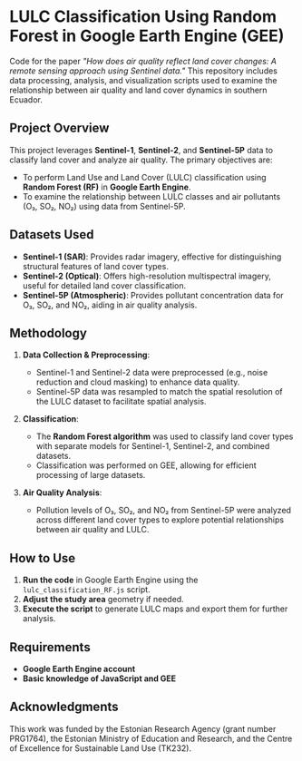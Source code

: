 # LULC Classification Using Random Forest in Google Earth Engine (GEE)

Code for the paper *"How does air quality reflect land cover changes: A remote sensing approach using Sentinel data."* This repository includes data processing, analysis, and visualization scripts used to examine the relationship between air quality and land cover dynamics in southern Ecuador.

## Project Overview

This project leverages **Sentinel-1**, **Sentinel-2**, and **Sentinel-5P** data to classify land cover and analyze air quality. The primary objectives are:
- To perform Land Use and Land Cover (LULC) classification using **Random Forest (RF)** in **Google Earth Engine**.
- To examine the relationship between LULC classes and air pollutants (O₃, SO₂, NO₂) using data from Sentinel-5P.

## Datasets Used

- **Sentinel-1 (SAR)**: Provides radar imagery, effective for distinguishing structural features of land cover types.
- **Sentinel-2 (Optical)**: Offers high-resolution multispectral imagery, useful for detailed land cover classification.
- **Sentinel-5P (Atmospheric)**: Provides pollutant concentration data for O₃, SO₂, and NO₂, aiding in air quality analysis.

## Methodology

1. **Data Collection & Preprocessing**:
   - Sentinel-1 and Sentinel-2 data were preprocessed (e.g., noise reduction and cloud masking) to enhance data quality.
   - Sentinel-5P data was resampled to match the spatial resolution of the LULC dataset to facilitate spatial analysis.

2. **Classification**:
   - The **Random Forest algorithm** was used to classify land cover types with separate models for Sentinel-1, Sentinel-2, and combined datasets.
   - Classification was performed on GEE, allowing for efficient processing of large datasets.

3. **Air Quality Analysis**:
   - Pollution levels of O₃, SO₂, and NO₂ from Sentinel-5P were analyzed across different land cover types to explore potential relationships between air quality and LULC.

## How to Use

1. **Run the code** in Google Earth Engine using the `lulc_classification_RF.js` script.
2. **Adjust the study area** geometry if needed.
3. **Execute the script** to generate LULC maps and export them for further analysis.

## Requirements

- **Google Earth Engine account**
- **Basic knowledge of JavaScript and GEE**

## Acknowledgments

This work was funded by the Estonian Research Agency (grant number PRG1764), the Estonian Ministry of Education and Research, and the Centre of Excellence for Sustainable Land Use (TK232).
